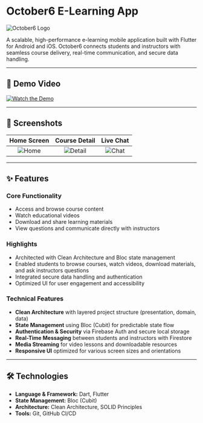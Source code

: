 # October6 E-Learning App

![October6 Logo](./assets/logo.png)

A scalable, high-performance e-learning mobile application built with Flutter for Android and iOS. October6 connects students and instructors with seamless course delivery, real-time communication, and secure data handling.

---

## 🚀 Demo Video

[![Watch the Demo](./assets/demo-thumbnail.png)](https://github.com/Khaled-Khairy/e-learning-app/blob/main/assets/demo.mp4)

---

## 📸 Screenshots

| Home Screen | Course Detail | Live Chat |
|:-----------:|:-------------:|:---------:|
| ![Home](./assets/screenshots/home.png) | ![Detail](./assets/screenshots/detail.png) | ![Chat](./assets/screenshots/chat.png) |

---

## ✨ Features

### Core Functionality

- Access and browse course content  
- Watch educational videos  
- Download and share learning materials  
- View questions and communicate directly with instructors

### Highlights

- Architected with Clean Architecture and Bloc state management  
- Enabled students to browse courses, watch videos, download materials, and ask instructors questions  
- Integrated secure data handling and authentication  
- Optimized UI for user engagement and accessibility

### Technical Features

- **Clean Architecture** with layered project structure (presentation, domain, data)  
- **State Management** using Bloc (Cubit) for predictable state flow  
- **Authentication & Security** via Firebase Auth and secure local storage  
- **Real-Time Messaging** between students and instructors with Firestore  
- **Media Streaming** for video lessons and downloadable resources  
- **Responsive UI** optimized for various screen sizes and orientations

---

## 🛠️ Technologies

- **Language & Framework:** Dart, Flutter
- **State Management:** Bloc (Cubit)
- **Architecture:** Clean Architecture, SOLID Principles
- **Tools:** Git, GitHub CI/CD


